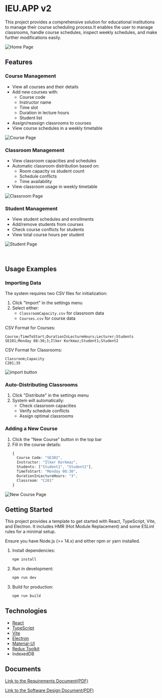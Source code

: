 # IEU.APP v2 



This project provides a comprehensive solution for educational institutions to manage their course scheduling process.It enables the user to manage classrooms, handle course schedules, inspect weekly schedules, and make further modifications easily.

![Home Page](src/assets/homepage.png)

## Features

### Course Management
- View all courses and their details
- Add new courses with:
  - Course code
  - Instructor name 
  - Time slot
  - Duration in lecture hours
  - Student list
- Assign/reassign classrooms to courses
- View course schedules in a weekly timetable


![Course Page](src/assets/course.png)
&nbsp;


### Classroom Management
- View classroom capacities and schedules
- Automatic classroom distribution based on:
  - Room capacity vs student count
  - Schedule conflicts
  - Time availability
- View classroom usage in weekly timetable


![Classroom Page](src/assets/weeklytable.png)
&nbsp;


### Student Management  
- View student schedules and enrollments
- Add/remove students from courses
- Check course conflicts for students
- View total course hours per student

![Student Page](src/assets/student.png)

&nbsp;

## Usage Examples

### Importing Data 

The system requires two CSV files for initialization:
1. Click "Import" in the settings menu
2. Select either:
   - `ClassroomCapacity.csv` for classroom data
   - `Courses.csv` for course data 

CSV Format for Courses:
```csv
Course;TimeToStart;DurationInLectureHours;Lecturer;Students
SE101;Monday 08:30;3;İlker Korkmaz;Student1;Student2
```

CSV Format for Classrooms:
```csv
Classroom;Capacity  
C201;35
```

![import button](src/assets/import.PNG)

### Auto-Distributing Classrooms

1. Click "Distribute" in the settings menu
2. System will automatically:
   - Check classroom capacities
   - Verify schedule conflicts
   - Assign optimal classrooms

### Adding a New Course

1. Click the "New Course" button in the top bar
2. Fill in the course details:
    ```typescript
    {
      Course Code: "SE302",
      Instructor: "İlker Korkmaz",
      Students: ["Student1", "Student2"],
      TimeToStart: "Monday 08:30", 
      DurationInLectureHours: "3",
      Classroom: "C201"
    }
    ```

![New Course Page](src/assets/newcoursepage.png)


## Getting Started
This project provides a template to get started with React, TypeScript, Vite, and Electron. It includes HMR (Hot Module Replacement) and some ESLint rules for a minimal setup.

Ensure you have Node.js (>= 14.x) and either npm or yarn installed.

1. Install dependencies:
    ```bash
    npm install
    ```

2. Run in development:
    ```bash
    npm run dev
    ```

3. Build for production:
    ```bash
    npm run build
    ```


## Technologies 

- [React](https://reactjs.org/)
- [TypeScript](https://www.typescriptlang.org/)
- [Vite](https://vitejs.dev/)
- [Electron](https://www.electronjs.org/)
- [Material-UI](https://mui.com/material-ui/)
- [Redux Toolkit](https://redux-toolkit.js.org/)
- IndexedDB


## Documents
[Link to the Requirements Document(PDF)](src/docs/SE302RequirementsDocumentTeamNo2.pdf)

[Link to the Software Design Document(PDF)](src/docs/SE302DesignDocumentTeamNo2.pdf)


